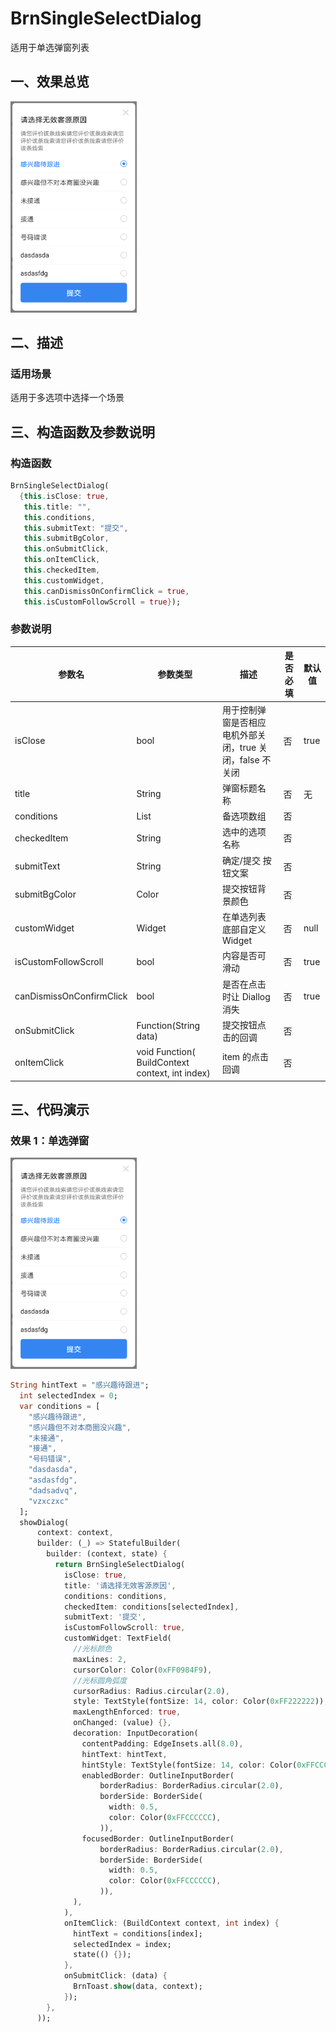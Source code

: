 # BrnSingleSelectDialog

适用于单选弹窗列表

## 一、效果总览

<img src="./img/BrnSingleSelectDialog.png" style="zoom: 33%;" />

## 二、描述

### 适用场景

适用于多选项中选择一个场景

## 三、构造函数及参数说明

### 构造函数

```dart
BrnSingleSelectDialog(
  {this.isClose: true,
   this.title: "",
   this.conditions,
   this.submitText: "提交",
   this.submitBgColor,
   this.onSubmitClick,
   this.onItemClick,
   this.checkedItem,
   this.customWidget,
   this.canDismissOnConfirmClick = true,
   this.isCustomFollowScroll = true});
```

### 参数说明

| **参数名**               | **参数类型**                                    | **描述**                                                  | **是否必填** | **默认值** |
| ------------------------ | ----------------------------------------------- | --------------------------------------------------------- | ------------ | ---------- |
| isClose                  | bool                                            | 用于控制弹窗是否相应电机外部关闭，true 关闭，false 不关闭 | 否           | true       |
| title                    | String                                          | 弹窗标题名称                                              | 否           | 无         |
| conditions               | List<String>                                    | 备选项数组                                                | 否           |            |
| checkedItem              | String                                          | 选中的选项名称                                            | 否           |            |
| submitText               | String                                          | 确定/提交 按钮文案                                        | 否           |            |
| submitBgColor            | Color                                           | 提交按钮背景颜色                                          | 否           |            |
| customWidget             | Widget                                          | 在单选列表底部自定义 Widget                               | 否           | null       |
| isCustomFollowScroll     | bool                                            | 内容是否可滑动                                            | 否           | true       |
| canDismissOnConfirmClick | bool                                            | 是否在点击时让 Diallog 消失                               | 否           | true       |
| onSubmitClick            | Function(String data)                           | 提交按钮点击的回调                                        | 否           |            |
| onItemClick              | void Function( BuildContext context, int index) | item 的点击回调                                           | 否           |            |

## 三、代码演示

### 效果 1：单选弹窗

<img src="./img/BrnSingleSelectDialog.png" style="zoom: 33%;" />

```dart
String hintText = "感兴趣待跟进";
  int selectedIndex = 0;
  var conditions = [
    "感兴趣待跟进",
    "感兴趣但不对本商圈没兴趣",
    "未接通",
    "接通",
    "号码错误",
    "dasdasda",
    "asdasfdg",
    "dadsadvq",
    "vzxczxc"
  ];
  showDialog(
      context: context,
      builder: (_) => StatefulBuilder(
        builder: (context, state) {
          return BrnSingleSelectDialog(
            isClose: true,
            title: '请选择无效客源原因',
            conditions: conditions,
            checkedItem: conditions[selectedIndex],
            submitText: '提交',
            isCustomFollowScroll: true,
            customWidget: TextField(
              //光标颜色
              maxLines: 2,
              cursorColor: Color(0xFF0984F9),
              //光标圆角弧度
              cursorRadius: Radius.circular(2.0),
              style: TextStyle(fontSize: 14, color: Color(0xFF222222)),
              maxLengthEnforced: true,
              onChanged: (value) {},
              decoration: InputDecoration(
                contentPadding: EdgeInsets.all(8.0),
                hintText: hintText,
                hintStyle: TextStyle(fontSize: 14, color: Color(0xFFCCCCCC)),
                enabledBorder: OutlineInputBorder(
                    borderRadius: BorderRadius.circular(2.0),
                    borderSide: BorderSide(
                      width: 0.5,
                      color: Color(0xFFCCCCCC),
                    )),
                focusedBorder: OutlineInputBorder(
                    borderRadius: BorderRadius.circular(2.0),
                    borderSide: BorderSide(
                      width: 0.5,
                      color: Color(0xFFCCCCCC),
                    )),
              ),
            ),
            onItemClick: (BuildContext context, int index) {
              hintText = conditions[index];
              selectedIndex = index;
              state(() {});
            },
            onSubmitClick: (data) {
              BrnToast.show(data, context);
            });
        },
      ));
```
